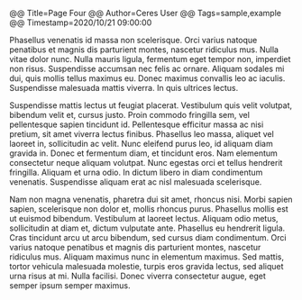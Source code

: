 @@ Title=Page Four
@@ Author=Ceres User
@@ Tags=sample,example
@@ Timestamp=2020/10/21 09:00:00

Phasellus venenatis id massa non scelerisque. Orci varius natoque penatibus et magnis dis parturient montes, nascetur ridiculus mus. Nulla vitae dolor nunc. Nulla mauris ligula, fermentum eget tempor non, imperdiet non risus. Suspendisse accumsan nec felis ac ornare. Aliquam sodales mi dui, quis mollis tellus maximus eu. Donec maximus convallis leo ac iaculis. Suspendisse malesuada mattis viverra. In quis ultrices lectus.

Suspendisse mattis lectus ut feugiat placerat. Vestibulum quis velit volutpat, bibendum velit et, cursus justo. Proin commodo fringilla sem, vel pellentesque sapien tincidunt id. Pellentesque efficitur massa ac nisi pretium, sit amet viverra lectus finibus. Phasellus leo massa, aliquet vel laoreet in, sollicitudin ac velit. Nunc eleifend purus leo, id aliquam diam gravida in. Donec et fermentum diam, et tincidunt eros. Nam elementum consectetur neque aliquam volutpat. Nunc egestas orci et tellus hendrerit fringilla. Aliquam et urna odio. In dictum libero in diam condimentum venenatis. Suspendisse aliquam erat ac nisl malesuada scelerisque.

Nam non magna venenatis, pharetra dui sit amet, rhoncus nisi. Morbi sapien sapien, scelerisque non dolor et, mollis rhoncus purus. Phasellus mollis est ut euismod bibendum. Vestibulum at laoreet lectus. Aliquam odio metus, sollicitudin at diam et, dictum vulputate ante. Phasellus eu hendrerit ligula. Cras tincidunt arcu ut arcu bibendum, sed cursus diam condimentum. Orci varius natoque penatibus et magnis dis parturient montes, nascetur ridiculus mus. Aliquam maximus nunc in elementum maximus. Sed mattis, tortor vehicula malesuada molestie, turpis eros gravida lectus, sed aliquet urna risus at mi. Nulla facilisi. Donec viverra consectetur augue, eget semper ipsum semper maximus.
